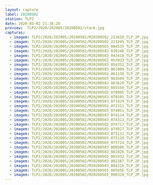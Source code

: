 ```yaml
---
layout: capture
label: 20200502
station: TLP2
date: 2020-05-02 21:36:20
preview:  TLP2/2020/202005/20200502/stack.jpg
capturas:
  - imagem: TLP2/2020/202005/20200502/M20200502_213620_TLP_2P.jpg
  - imagem: TLP2/2020/202005/20200502/M20200502_221245_TLP_2P.jpg
  - imagem: TLP2/2020/202005/20200502/M20200503_004535_TLP_2P.jpg
  - imagem: TLP2/2020/202005/20200502/M20200503_030248_TLP_2P.jpg
  - imagem: TLP2/2020/202005/20200502/M20200503_043418_TLP_2P.jpg
  - imagem: TLP2/2020/202005/20200502/M20200503_053933_TLP_2P.jpg
  - imagem: TLP2/2020/202005/20200502/M20200503_054352_TLP_2P.jpg
  - imagem: TLP2/2020/202005/20200502/M20200503_061000_TLP_2P.jpg
  - imagem: TLP2/2020/202005/20200502/M20200503_061138_TLP_2P.jpg
  - imagem: TLP2/2020/202005/20200502/M20200503_063504_TLP_2P.jpg
  - imagem: TLP2/2020/202005/20200502/M20200503_063620_TLP_2P.jpg
  - imagem: TLP2/2020/202005/20200502/M20200503_065550_TLP_2P.jpg
  - imagem: TLP2/2020/202005/20200502/M20200503_070005_TLP_2P.jpg
  - imagem: TLP2/2020/202005/20200502/M20200503_070105_TLP_2P.jpg
  - imagem: TLP2/2020/202005/20200502/M20200503_071429_TLP_2P.jpg
  - imagem: TLP2/2020/202005/20200502/M20200503_072311_TLP_2P.jpg
  - imagem: TLP2/2020/202005/20200502/M20200503_074051_TLP_2P.jpg
  - imagem: TLP2/2020/202005/20200502/M20200503_074114_TLP_2P.jpg
  - imagem: TLP2/2020/202005/20200502/M20200503_074313_TLP_2P.jpg
  - imagem: TLP2/2020/202005/20200502/M20200503_074717_TLP_2P.jpg
  - imagem: TLP2/2020/202005/20200502/M20200503_074927_TLP_2P.jpg
  - imagem: TLP2/2020/202005/20200502/M20200503_075112_TLP_2P.jpg
  - imagem: TLP2/2020/202005/20200502/M20200503_075120_TLP_2P.jpg
  - imagem: TLP2/2020/202005/20200502/M20200503_075724_TLP_2P.jpg
  - imagem: TLP2/2020/202005/20200502/M20200503_080506_TLP_2P.jpg
  - imagem: TLP2/2020/202005/20200502/M20200503_081026_TLP_2P.jpg
  - imagem: TLP2/2020/202005/20200502/M20200503_081932_TLP_2P.jpg
  - imagem: TLP2/2020/202005/20200502/M20200503_082107_TLP_2P.jpg
  - imagem: TLP2/2020/202005/20200502/M20200503_084316_TLP_2P.jpg
  - imagem: TLP2/2020/202005/20200502/M20200503_085656_TLP_2P.jpg
  - imagem: TLP2/2020/202005/20200502/M20200503_090329_TLP_2P.jpg
---
```

